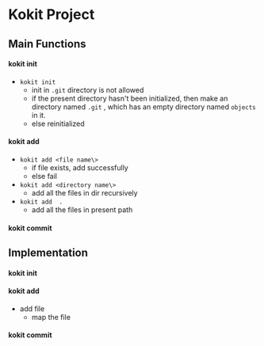 # Kokit Project

## Main Functions

#### kokit init
- `kokit init`
  - init in `.git` directory is not allowed 
  - if the present directory hasn't been initialized, then make an directory named `.git` , which has an empty directory named `objects` in it.
  - else reinitialized
  

#### kokit add
- `kokit add <file name\>`
  - if file exists, add successfully
  - else fail
- `kokit add <directory name\>`
  - add all the files in dir recursively
- `kokit add  .`
  - add all the files in present path

#### kokit commit

## Implementation

#### kokit init

#### kokit add

- add file
  - map the file

#### kokit commit
